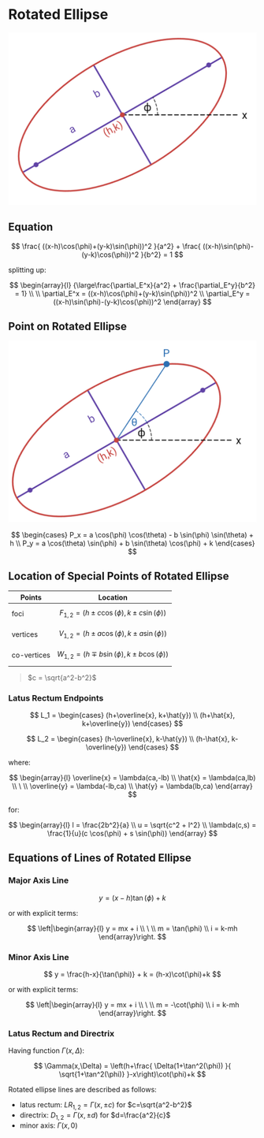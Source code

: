# Rotated Ellipse

![Rotated Ellipse](https://raw.githubusercontent.com/damianc/math-notes/refs/heads/master/_images/anal-geom/ellipse/rotated-ellipse.png)

## Equation

$$
\frac{
 ((x-h)\cos(\phi)+(y-k)\sin(\phi))^2
}{a^2} + \frac{
 ((x-h)\sin(\phi)-(y-k)\cos(\phi))^2
}{b^2} = 1
$$

splitting up:

$$
\begin{array}{l}
{\large\frac{\partial_E^x}{a^2} +
\frac{\partial_E^y}{b^2} = 1}
\\
\\
\partial_E^x = ((x-h)\cos(\phi)+(y-k)\sin(\phi))^2
\\
\partial_E^y = ((x-h)\sin(\phi)-(y-k)\cos(\phi))^2
\end{array}
$$

## Point on Rotated Ellipse

![Point on Rotated Ellipse](https://raw.githubusercontent.com/damianc/math-notes/refs/heads/master/_images/anal-geom/ellipse/rotated-ellipse-point-location.png)

$$
\begin{cases}
P_x = a \cos(\phi) \cos(\theta) - b \sin(\phi) \sin(\theta) + h
\\
P_y = a \cos(\theta) \sin(\phi) + b \sin(\theta) \cos(\phi) + k
\end{cases}
$$

## Location of Special Points of Rotated Ellipse

| Points | Location |
|--|--|
| foci | $$F_{1,2} = (h \pm c \cos(\phi), k \pm c \sin(\phi))$$ |
| vertices | $$V_{1,2} = (h \pm a \cos(\phi), k \pm a \sin(\phi))$$ |
| co-vertices | $$W_{1,2} = (h \mp b \sin(\phi), k \pm b \cos(\phi))$$ |

> $c = \sqrt{a^2-b^2}$

### Latus Rectum Endpoints

$$
L_1 = \begin{cases}
(h+\overline{x}, k+\hat{y})
\\
(h+\hat{x}, k+\overline{y})
\end{cases}
$$

$$
L_2 = \begin{cases}
(h-\overline{x}, k-\hat{y})
\\
(h-\hat{x}, k-\overline{y})
\end{cases}
$$

where:

$$
\begin{array}{l}
\overline{x} = \lambda(ca,-lb)
\\
\hat{x} = \lambda(ca,lb)
\\
\ 
\\
\overline{y} = \lambda(-lb,ca)
\\
\hat{y} = \lambda(lb,ca)
\end{array}
$$

for:

$$
\begin{array}{l}
l = \frac{2b^2}{a}
\\
u = \sqrt{c^2 + l^2}
\\
\lambda(c,s) = \frac{1}{u}(c \cos(\phi) + s \sin(\phi))
\end{array}
$$

## Equations of Lines of Rotated Ellipse

### Major Axis Line

$$
y = (x-h)\tan(\phi)+k
$$

or with explicit terms:

$$
\left|\begin{array}{l}
y = mx + i
\\
\ 
\\
m = \tan(\phi)
\\
i = k-mh
\end{array}\right.
$$

### Minor Axis Line

$$
y = \frac{h-x}{\tan(\phi)} + k = (h-x)\cot(\phi)+k
$$

or with explicit terms:

$$
\left|\begin{array}{l}
y = mx + i
\\
\ 
\\
m = -\cot(\phi)
\\
i = k-mh
\end{array}\right.
$$

### Latus Rectum and Directrix

Having function $\Gamma(x,\Delta)$:

$$
\Gamma(x,\Delta) = \left(h+\frac{
 \Delta(1+\tan^2(\phi))
}{
 \sqrt{1+\tan^2(\phi)}
}-x\right)\cot(\phi)+k
$$

Rotated ellipse lines are described as follows:

- latus rectum: $LR_{1,2} = \Gamma(x,\pm c)$ for $c=\sqrt{a^2-b^2}$
- directrix: $D_{1,2} = \Gamma(x,\pm d)$ for $d=\frac{a^2}{c}$
- minor axis: $\Gamma(x,0)$
